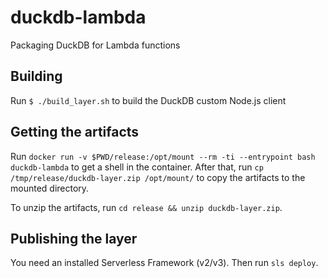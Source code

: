 # duckdb-lambda
Packaging DuckDB for Lambda functions

## Building

Run `$ ./build_layer.sh` to build the DuckDB custom Node.js client

## Getting the artifacts

Run `docker run -v $PWD/release:/opt/mount --rm -ti --entrypoint bash duckdb-lambda` to get a shell in the container. After that, run `cp /tmp/release/duckdb-layer.zip /opt/mount/` to copy the artifacts to the mounted directory.

To unzip the artifacts, run `cd release && unzip duckdb-layer.zip`.

## Publishing the layer

You need an installed Serverless Framework (v2/v3). Then run `sls deploy`.

